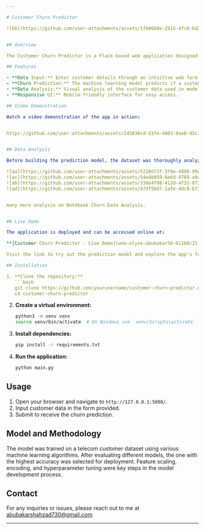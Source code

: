 ```yaml
---

# Customer Churn Predictor

![bb](https://github.com/user-attachments/assets/1fb06b0e-2915-4fc0-bd2b-f6bbba19acdf)


## Overview

The Customer Churn Predictor is a Flask-based web application designed to predict whether a customer in a telecom company is likely to churn. By analyzing various customer data features, the model provides an accurate prediction of churn likelihood, helping the company take proactive measures to retain customers.

## Features

- **Data Input:** Enter customer details through an intuitive web form.
- **Churn Prediction:** The machine learning model predicts if a customer will churn.
- **Data Analysis:** Visual analysis of the customer data used in model training.
- **Responsive UI:** Mobile-friendly interface for easy access.

## Video Demonstration

Watch a video demonstration of the app in action:


https://github.com/user-attachments/assets/245036cd-51fe-4003-8ae8-d3c19f6521f6


## Data Analysis

Before building the prediction model, the dataset was thoroughly analyzed to uncover key patterns and insights. Below are some visualizations from the analysis:

![aa](https://github.com/user-attachments/assets/5226673f-3f9e-4898-99c6-5cd1038e5a46)
![ac](https://github.com/user-attachments/assets/54e4b059-6e6d-4789-a9a5-7a93119c3190)
![ab](https://github.com/user-attachments/assets/33de4798-412d-4f31-8737-9de9ea05a187)
![ad](https://github.com/user-attachments/assets/473f5b07-1afe-4dc8-b77c-fad34cda4304)


many more analysis on Notebook Churn Data Analysis.


## Live Demo

The application is deployed and can be accessed online at:

**[Customer Churn Predictor - Live Demo](wee-elyse-abubakar56-611b8c21.koyeb.app/)**

Visit the link to try out the prediction model and explore the app's features.

## Installation

1. **Clone the repository:**
   ```bash
   git clone https://github.com/yourusername/customer-churn-predictor.git
   cd customer-churn-predictor
   ```

2. **Create a virtual environment:**
   ```bash
   python3 -m venv venv
   source venv/bin/activate  # On Windows use `venv\Scripts\activate`
   ```

3. **Install dependencies:**
   ```bash
   pip install -r requirements.txt
   ```

4. **Run the application:**
   ```bash
   python main.py
   ```

## Usage

1. Open your browser and navigate to `http://127.0.0.1:5000/`.
2. Input customer data in the form provided.
3. Submit to receive the churn prediction.

## Model and Methodology

The model was trained on a telecom customer dataset using various machine learning algorithms. After evaluating different models, the one with the highest accuracy was selected for deployment. Feature scaling, encoding, and hyperparameter tuning were key steps in the model development process.

## Contact

For any inquiries or issues, please reach out to me at [abubakarshahzad730@gmail.com](mailto:abubakarshahzad730@gmail.com).

---
```




